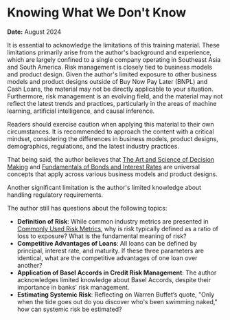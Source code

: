 # Knowing What We Don't Know

**Date:** August 2024

It is essential to acknowledge the limitations of this training material. These limitations primarily arise from the author's background and experience, which are largely confined to a single company operating in Southeast Asia and South America. Risk management is closely tied to business models and product design. Given the author's limited exposure to other business models and product designs outside of Buy Now Pay Later (BNPL) and Cash Loans, the material may not be directly applicable to your situation. Furthermore, risk management is an evolving field, and the material may not reflect the latest trends and practices, particularly in the areas of machine learning, artificial intelligence, and causal inference.

Readers should exercise caution when applying this material to their own circumstances. It is recommended to approach the content with a critical mindset, considering the differences in business models, product designs, demographics, regulations, and the latest industry practices.

That being said, the author believes that [The Art and Science of Decision Making](fundamentals/decision_making.md) and [Fundamentals of Bonds and Interest Rates](fundamentals/bonds_interest_rates.md) are universal concepts that apply across various business models and product designs.

Another significant limitation is the author's limited knowledge about handling regulatory requirements. 

The author still has questions about the following topics:

- **Definition of Risk**: While common industry metrics are presented in [Commonly Used Risk Metrics](key_objective/risk_metrix.md), why is risk typically defined as a ratio of loss to exposure? What is the fundamental meaning of risk?
- **Competitive Advantages of Loans**: All loans can be defined by principal, interest rate, and maturity. If these three parameters are identical, what are the competitive advantages of one loan over another?
- **Application of Basel Accords in Credit Risk Management**: The author acknowledges limited knowledge about Basel Accords, despite their importance in banks' risk management.
- **Estimating Systemic Risk**: Reflecting on Warren Buffet’s quote, "Only when the tide goes out do you discover who's been swimming naked," how can systemic risk be estimated?